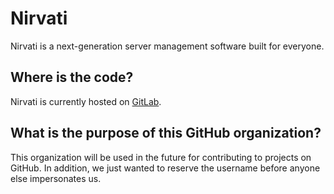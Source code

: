 # Nirvati

Nirvati is a next-generation server management software built for everyone.

## Where is the code?

Nirvati is currently hosted on [GitLab](https://gitlab.com/nirvati).

## What is the purpose of this GitHub organization?

This organization will be used in the future for contributing to projects on GitHub.
In addition, we just wanted to reserve the username before anyone else impersonates us.
